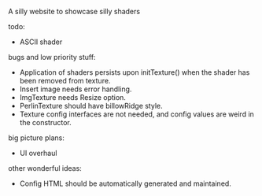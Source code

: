 A silly website to showcase silly shaders

todo:
- ASCII shader


bugs and low priority stuff:
- Application of shaders persists upon initTexture() when the shader has been removed from texture.
- Insert image needs error handling.
- ImgTexture needs Resize option.
- PerlinTexture should have billowRidge style.
- Texture config interfaces are not needed, and config values are weird in the constructor.

big picture plans:
- UI overhaul

other wonderful ideas:
- Config HTML should be automatically generated and maintained.